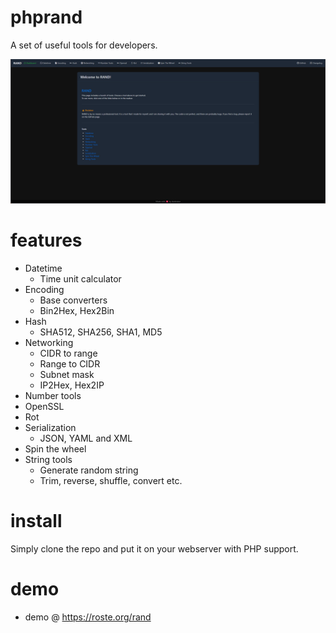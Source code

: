 # phprand

A set of useful tools for developers.

![Rand](images/image.png)

# features
* Datetime
  * Time unit calculator
* Encoding
  * Base converters
  * Bin2Hex, Hex2Bin
* Hash
  * SHA512, SHA256, SHA1, MD5
* Networking
  * CIDR to range
  * Range to CIDR
  * Subnet mask
  * IP2Hex, Hex2IP
* Number tools
* OpenSSL
* Rot
* Serialization
  * JSON, YAML and XML
* Spin the wheel
* String tools
  * Generate random string
  * Trim, reverse, shuffle, convert etc.

# install
Simply clone the repo and put it on your webserver with PHP support.

# demo
* demo @ https://roste.org/rand
